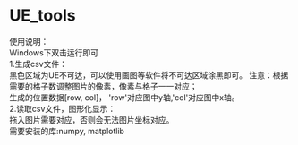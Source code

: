 # UE_tools
使用说明：  
Windows下双击运行即可  
1.生成csv文件：  
黑色区域为UE不可达，可以使用画图等软件将不可达区域涂黑即可。
注意：根据需要的格子数调整图片的像素，像素与格子一一对应；  
生成的位置数据[row, col]， 'row'对应图中y轴,'col'对应图中x轴。  
2.读取csv文件，图形化显示：  
拖入图片需要对应，否则会无法图片坐标对应。  
需要安装的库:numpy, matplotlib
